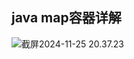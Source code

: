 ## java map容器详解

![截屏2024-11-25 20.37.23](../../images/%E6%88%AA%E5%B1%8F2024-11-25%2020.37.23.png)

